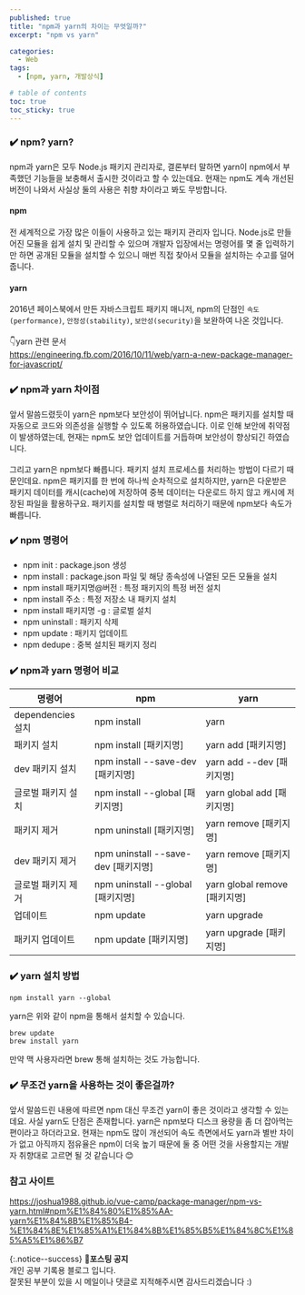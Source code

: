 ```yaml
---
published: true
title: "npm과 yarn의 차이는 무엇일까?"
excerpt: "npm vs yarn"

categories:
  - Web
tags:
  - [npm, yarn, 개발상식]

# table of contents
toc: true
toc_sticky: true
---
```


### ✔️ npm? yarn?

npm과 yarn은 모두 Node.js 패키지 관리자로, 결론부터 말하면 yarn이 npm에서 부족했던 기능들을 보충해서 출시한 것이라고 할 수 있는데요. 현재는 npm도 계속 개선된 버전이 나와서 사실상 둘의 사용은 취향 차이라고 봐도 무방합니다.

#### npm

전 세계적으로 가장 많은 이들이 사용하고 있는 패키지 관리자 입니다. Node.js로 만들어진 모듈을 쉽게 설치 및 관리할 수 있으며 개발자 입장에서는 명령어를 몇 줄 입력하기만 하면 공개된 모듈을 설치할 수 있으니 매번 직접 찾아서 모듈을 설치하는 수고를 덜어줍니다. 

#### yarn

2016년 페이스북에서 만든 자바스크립트 패키지 매니저, npm의 단점인 `속도(performance)`, `안정성(stability)`, `보안성(security)`을 보완하여 나온 것입니다.  
<br>
👇yarn 관련 문서  
<https://engineering.fb.com/2016/10/11/web/yarn-a-new-package-manager-for-javascript/>

### ✔️ npm과 yarn 차이점

앞서 말씀드렸듯이 yarn은 npm보다 보안성이 뛰어납니다. npm은 패키지를 설치할 때 자동으로 코드와 의존성을 실행할 수 있도록 허용하였습니다. 이로 인해 보안에 취약점이 발생하였는데, 현재는 npm도 보안 업데이트를 거듭하며 보안성이 향상되긴 하였습니다.  
<br>
그리고 yarn은 npm보다 빠릅니다. 패키지 설치 프로세스를 처리하는 방법이 다르기 때문인데요. npm은 패키지를 한 번에 하나씩 순차적으로 설치하지만, yarn은 다운받은 패키지 데이터를 캐시(cache)에 저장하여 중복 데이터는 다운로드 하지 않고 캐시에 저장된 파일을 활용하구요. 패키지를 설치할 때 병렬로 처리하기 때문에 npm보다 속도가 빠릅니다. 

### ✔️ npm 명령어

- npm init : package.json 생성
- npm install : package.json 파일 및 해당 종속성에 나열된 모든 모듈을 설치
- npm install 패키지명@버전 : 특정 패키지의 특정 버전 설치
- npm install 주소 : 특정 저장소 내 패키지 설치
- npm install 패키지명 -g : 글로벌 설치
- npm uninstall : 패키지 삭제
- npm update : 패키지 업데이트
- npm dedupe : 중복 설치된 패키지 정리

### ✔️ npm과 yarn 명령어 비교

| 명령어          | npm         | yarn         |
| ------------ | --------------- |--------------- |
| dependencies 설치        | npm install      | yarn      |
| 패키지 설치          | npm install [패키지명]        |yarn add [패키지명]        |
| dev 패키지 설치       | npm install --save-dev [패키지명]           |yarn add --dev [패키지명]           |
| 글로벌 패키지 설치  | npm install --global [패키지명] |yarn global add [패키지명] |
| 패키지 제거 | npm uninstall [패키지명] |yarn remove [패키지명] |
| dev 패키지 제거 | npm uninstall --save-dev [패키지명] |yarn remove [패키지명] |
| 글로벌 패키지 제거 | npm uninstall --global [패키지명] |yarn global remove [패키지명] |
| 업데이트 | npm update |yarn upgrade |
| 패키지 업데이트 | npm update [패키지명] |yarn upgrade [패키지명] |

### ✔️ yarn 설치 방법

```
npm install yarn --global
```
yarn은 위와 같이 npm을 통해서 설치할 수 있습니다.

```
brew update
brew install yarn
```
만약 맥 사용자라면 brew 통해 설치하는 것도 가능합니다.

### ✔️ 무조건 yarn을 사용하는 것이 좋은걸까?

앞서 말씀드린 내용에 따르면 npm 대신 무조건 yarn이 좋은 것이라고 생각할 수 있는데요. 사실 yarn도 단점은 존재합니다. yarn은 npm보다 디스크 용량을 좀 더 잡아먹는 편이라고 하더라고요. 현재는 npm도 많이 개선되어 속도 측면에서도 yarn과 별반 차이가 없고 아직까지 점유율은 npm이 더욱 높기 때문에 둘 중 어떤 것을 사용할지는 개발자 취향대로 고르면 될 것 같습니다 😊

### 참고 사이트

<https://joshua1988.github.io/vue-camp/package-manager/npm-vs-yarn.html#npm%E1%84%80%E1%85%AA-yarn%E1%84%8B%E1%85%B4-%E1%84%8E%E1%85%A1%E1%84%8B%E1%85%B5%E1%84%8C%E1%85%A5%E1%86%B7>

{:.notice--success}
🔔**포스팅 공지**  
개인 공부 기록용 블로그 입니다.  
잘못된 부분이 있을 시 메일이나 댓글로 지적해주시면 감사드리겠습니다 :)
